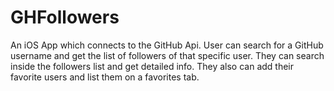 # GHFollowers
An iOS App which connects to the GitHub Api.
User can search for a GitHub username and get the list of followers of that specific user. They can search inside the followers list and get detailed info. They also can add their favorite users and list them on a favorites tab.
